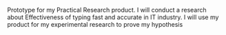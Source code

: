 Prototype for my Practical Research product.
I will conduct a research about Effectiveness of typing fast and accurate in IT industry.
I will use my product for my experimental research to prove my hypothesis
